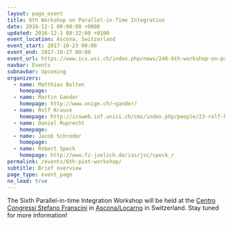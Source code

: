 ```yaml
---
layout: page_event
title: 6th Workshop on Parallel-in-Time Integration
date: 2016-12-1 00:00:00 +0000
updated: 2016-12-1 08:32:00 +0100
event_location: Ascona, Switzerland
event_start: 2017-10-23 00:00
event_end: 2017-10-27 00:00
event_url: https://www.ics.usi.ch/index.php/news/248-6th-workshop-on-parallel-in-time-methods-in-monte-verita
navbar: Events
subnavbar: Upcoming
organizers:
  - name: Matthias Bolten
    homepage: 
  - name: Martin Gander
    homepage: http://www.unige.ch/~gander/
  - name: Rolf Krause
    homepage: http://icsweb.inf.unisi.ch/cms/index.php/people/23-rolf-krause.html
  - name: Daniel Ruprecht
    homepage: 
  - name: Jacob Schroder
    homepage:
  - name: Robert Speck
    homepage: http://www.fz-juelich.de/ias/jsc/speck_r
permalink: /events/6th-pint-workshop/
subtitle: Brief overview
page_type: event_page
no_lead: true
---
```


The Sixth Parallel-in-time Integration Workshop will be held at the [Centro Congressi Stefano Franscini](http://www.csf.ethz.ch/) in [Ascona/Locarno](https://goo.gl/maps/zFmKhLY6BW32) in Switzerland. Stay tuned for more information! 
